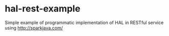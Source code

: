 # hal-rest-example
Simple example of programmatic implementation of HAL in RESTful service using http://sparkjava.com/
